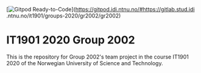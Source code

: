 [![Gitpod Ready-to-Code](https://img.shields.io/badge/Gitpod-Ready--to--Code-darkred?logo=gitpod)](https://gitpod.idi.ntnu.no/#https://gitlab.stud.idi
.ntnu.no/it1901/groups-2020/gr2002/gr2002)

# IT1901 2020 Group 2002
This is the repository for Group 2002's team project in the course IT1901
 2020 of the Norwegian University of Science and Technology.
 